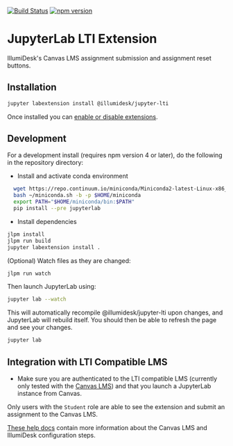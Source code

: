 [![Build Status](https://travis-ci.com/IllumiDesk/jupyter-lti.svg?branch=master)](https://travis-ci.org/IllumiDesk/jupyter-lti)
[![npm version](http://img.shields.io/npm/v/@illumidesk/jupyter-lti.svg?style=flat)](https://npmjs.org/package/@illumidesk/jupyter-lti 'View this project on npm')

# JupyterLab LTI Extension

IllumiDesk's Canvas LMS assignment submission and assignment reset buttons.

## Installation

```bash
jupyter labextension install @illumidesk/jupyter-lti
```

Once installed you can [enable or disable extensions](https://jupyterlab.readthedocs.io/en/stable/user/extensions.html#installing-extensions).

## Development

For a development install (requires npm version 4 or later), do the following in the repository directory:

- Install and activate conda environment

```bash
  wget https://repo.continuum.io/miniconda/Miniconda2-latest-Linux-x86_64.sh -O ~/miniconda.sh;
  bash ~/miniconda.sh -b -p $HOME/miniconda
  export PATH="$HOME/miniconda/bin:$PATH"
  pip install --pre jupyterlab
```

- Install dependencies

```bash
jlpm install
jlpm run build
jupyter labextension install .
```

(Optional) Watch files as they are changed:

```bash
jlpm run watch
```

Then launch JupyterLab using:

```bash
jupyter lab --watch
```

This will automatically recompile @illumidesk/jupyter-lti upon changes, and JupyterLab will rebuild itself. You should then be able to refresh the page and see your changes.

```bash
jupyter lab
```

## Integration with LTI Compatible LMS

- Make sure you are authenticated to the LTI compatible LMS (currently only tested with the [Canvas LMS](https://www.canvaslms.com/)) and that you launch a JupyterLab instance from Canvas.

Only users with the `Student` role are able to see the extension and submit an assignment to the Canvas LMS.

[These help docs](https://docs.illumidesk.com) contain more information about the Canvas LMS and IllumiDesk configuration steps.
